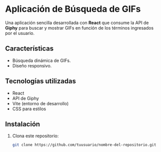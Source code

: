 # Aplicación de Búsqueda de GIFs

Una aplicación sencilla desarrollada con **React** que consume la API de **Giphy** para buscar y mostrar GIFs en función de los términos ingresados por el usuario.

## Características
- Búsqueda dinámica de GIFs.
- Diseño responsivo.

## Tecnologías utilizadas
- React
- API de Giphy
- Vite (entorno de desarrollo)
- CSS para estilos

## Instalación
1. Clona este repositorio:
   ```bash
   git clone https://github.com/tuusuario/nombre-del-repositorio.git

